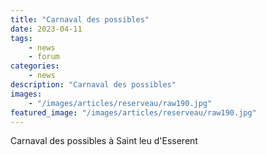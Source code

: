 ```yaml
---
title: "Carnaval des possibles"
date: 2023-04-11
tags: 
    - news
    - forum
categories:
    - news
description: "Carnaval des possibles"
images:
    - "/images/articles/reserveau/raw190.jpg"
featured_image: "/images/articles/reserveau/raw190.jpg"
---
```


Carnaval des possibles à Saint leu d'Esserent